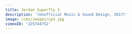 ```yaml
---
title: Jordan Superfly 3
description: '(Unofficial Music & Sound Design, 2017)'
image: /cms/images/cp3.jpg
vimeoID: '225744752'
---
```


